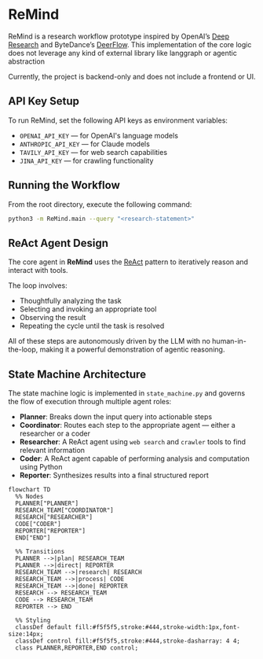 # ReMind

ReMind is a research workflow prototype inspired by OpenAI’s [Deep Research](https://openai.com/index/introducing-deep-research/) and ByteDance’s [DeerFlow](https://github.com/bytedance/deer-flow). This implementation of the core logic does not leverage any kind of external library like langgraph or agentic abstraction

Currently, the project is backend-only and does not include a frontend or UI.

## API Key Setup

To run ReMind, set the following API keys as environment variables:

- `OPENAI_API_KEY` — for OpenAI's language models
- `ANTHROPIC_API_KEY` — for Claude models
- `TAVILY_API_KEY` — for web search capabilities
- `JINA_API_KEY` — for crawling functionality

## Running the Workflow

From the root directory, execute the following command:

```bash
python3 -m ReMind.main --query "<research-statement>"
```

## ReAct Agent Design

The core agent in **ReMind** uses the [ReAct](https://arxiv.org/abs/2210.03629) pattern to iteratively reason and interact with tools.

The loop involves:

- Thoughtfully analyzing the task  
- Selecting and invoking an appropriate tool  
- Observing the result  
- Repeating the cycle until the task is resolved  

All of these steps are autonomously driven by the LLM with no human-in-the-loop, making it a powerful demonstration of agentic reasoning.

## State Machine Architecture

The state machine logic is implemented in `state_machine.py` and governs the flow of execution through multiple agent roles:

- **Planner**: Breaks down the input query into actionable steps  
- **Coordinator**: Routes each step to the appropriate agent — either a researcher or a coder  
- **Researcher**: A ReAct agent using `web search` and `crawler` tools to find relevant information  
- **Coder**: A ReAct agent capable of performing analysis and computation using Python  
- **Reporter**: Synthesizes results into a final structured report  


```mermaid
flowchart TD
  %% Nodes
  PLANNER["PLANNER"]
  RESEARCH_TEAM["COORDINATOR"]
  RESEARCH["RESEARCHER"]
  CODE["CODER"]
  REPORTER["REPORTER"]
  END["END"]

  %% Transitions
  PLANNER -->|plan| RESEARCH_TEAM
  PLANNER -->|direct| REPORTER
  RESEARCH_TEAM -->|research| RESEARCH
  RESEARCH_TEAM -->|process| CODE
  RESEARCH_TEAM -->|done| REPORTER
  RESEARCH --> RESEARCH_TEAM
  CODE --> RESEARCH_TEAM
  REPORTER --> END

  %% Styling
  classDef default fill:#f5f5f5,stroke:#444,stroke-width:1px,font-size:14px;
  classDef control fill:#f5f5f5,stroke:#444,stroke-dasharray: 4 4;
  class PLANNER,REPORTER,END control;
```